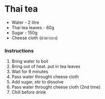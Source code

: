 Thai tea
========
* Water - 2 litre
* Thai tea leaves - 60g
* Sugar - 150g
* Cheese cloth (ผ้าขาวบาง)

### Instructions
1. Bring water to boil
2. Bring out of heat. put in tea leaves
3. Wait for 9 minutes
4. Pass water throught cheese cloth
5. Add sugar, stir to dissolve
6. Pass water throught cheese cloth (2nd time)
7. Chill before drink

